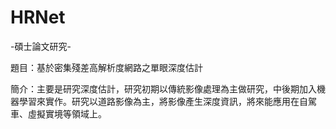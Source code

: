 # HRNet
-碩士論文研究-

題目：基於密集殘差高解析度網路之單眼深度估計

簡介：主要是研究深度估計，研究初期以傳統影像處理為主做研究，中後期加入機器學習來實作。研究以道路影像為主，將影像產生深度資訊，將來能應用在自駕車、虛擬實境等領域上。
